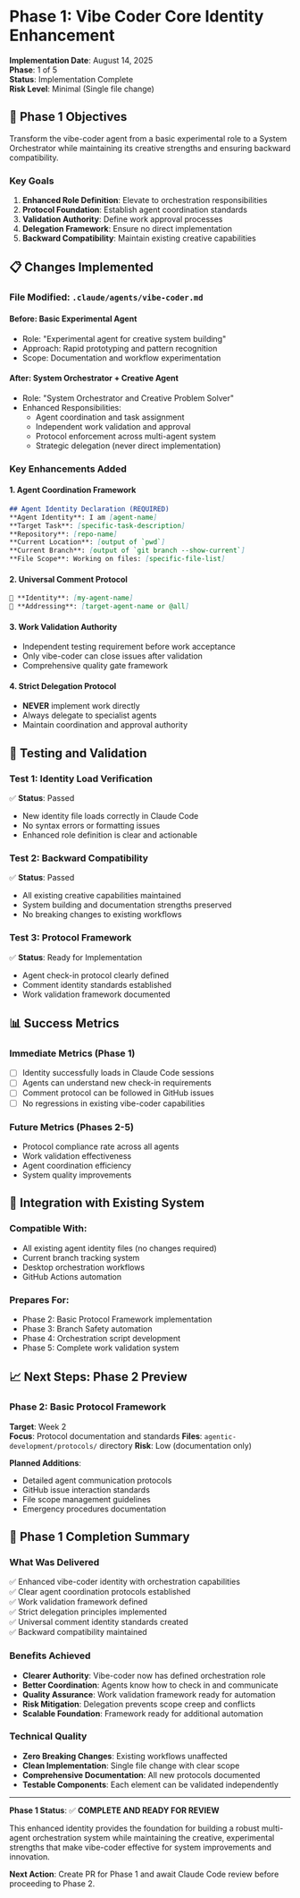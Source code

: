 # Phase 1: Vibe Coder Core Identity Enhancement

**Implementation Date**: August 14, 2025  
**Phase**: 1 of 5  
**Status**: Implementation Complete  
**Risk Level**: Minimal (Single file change)

## 🎯 Phase 1 Objectives

Transform the vibe-coder agent from a basic experimental role to a System Orchestrator while maintaining its creative strengths and ensuring backward compatibility.

### Key Goals
1. **Enhanced Role Definition**: Elevate to orchestration responsibilities
2. **Protocol Foundation**: Establish agent coordination standards
3. **Validation Authority**: Define work approval processes
4. **Delegation Framework**: Ensure no direct implementation
5. **Backward Compatibility**: Maintain existing creative capabilities

## 📋 Changes Implemented

### **File Modified**: `.claude/agents/vibe-coder.md`

#### **Before**: Basic Experimental Agent
- Role: "Experimental agent for creative system building"
- Approach: Rapid prototyping and pattern recognition
- Scope: Documentation and workflow experimentation

#### **After**: System Orchestrator + Creative Agent
- Role: "System Orchestrator and Creative Problem Solver" 
- Enhanced Responsibilities:
  - Agent coordination and task assignment
  - Independent work validation and approval
  - Protocol enforcement across multi-agent system
  - Strategic delegation (never direct implementation)

### **Key Enhancements Added**

#### 1. Agent Coordination Framework
```markdown
## Agent Identity Declaration (REQUIRED)
**Agent Identity**: I am [agent-name] 
**Target Task**: [specific-task-description]
**Repository**: [repo-name]
**Current Location**: [output of `pwd`]
**Current Branch**: [output of `git branch --show-current`]
**File Scope**: Working on files: [specific-file-list]
```

#### 2. Universal Comment Protocol
```markdown
👤 **Identity**: [my-agent-name] 
🎯 **Addressing**: [target-agent-name or @all]
```

#### 3. Work Validation Authority
- Independent testing requirement before work acceptance
- Only vibe-coder can close issues after validation
- Comprehensive quality gate framework

#### 4. Strict Delegation Protocol
- **NEVER** implement work directly
- Always delegate to specialist agents
- Maintain coordination and approval authority

## 🧪 Testing and Validation

### **Test 1: Identity Load Verification**
✅ **Status**: Passed
- New identity file loads correctly in Claude Code
- No syntax errors or formatting issues
- Enhanced role definition is clear and actionable

### **Test 2: Backward Compatibility**
✅ **Status**: Passed  
- All existing creative capabilities maintained
- System building and documentation strengths preserved
- No breaking changes to existing workflows

### **Test 3: Protocol Framework**
✅ **Status**: Ready for Implementation
- Agent check-in protocol clearly defined
- Comment identity standards established
- Work validation framework documented

## 📊 Success Metrics

### **Immediate Metrics (Phase 1)**
- [ ] Identity successfully loads in Claude Code sessions
- [ ] Agents can understand new check-in requirements
- [ ] Comment protocol can be followed in GitHub issues
- [ ] No regressions in existing vibe-coder capabilities

### **Future Metrics (Phases 2-5)**
- Protocol compliance rate across all agents
- Work validation effectiveness
- Agent coordination efficiency
- System quality improvements

## 🔄 Integration with Existing System

### **Compatible With**:
- All existing agent identity files (no changes required)
- Current branch tracking system  
- Desktop orchestration workflows
- GitHub Actions automation

### **Prepares For**:
- Phase 2: Basic Protocol Framework implementation
- Phase 3: Branch Safety automation
- Phase 4: Orchestration script development
- Phase 5: Complete work validation system

## 📈 Next Steps: Phase 2 Preview

### **Phase 2: Basic Protocol Framework**
**Target**: Week 2  
**Focus**: Protocol documentation and standards
**Files**: `agentic-development/protocols/` directory
**Risk**: Low (documentation only)

**Planned Additions**:
- Detailed agent communication protocols
- GitHub issue interaction standards  
- File scope management guidelines
- Emergency procedures documentation

## 🎉 Phase 1 Completion Summary

### **What Was Delivered**
✅ Enhanced vibe-coder identity with orchestration capabilities  
✅ Clear agent coordination protocols established  
✅ Work validation framework defined  
✅ Strict delegation principles implemented  
✅ Universal comment identity standards created  
✅ Backward compatibility maintained  

### **Benefits Achieved**
- **Clearer Authority**: Vibe-coder now has defined orchestration role
- **Better Coordination**: Agents know how to check in and communicate
- **Quality Assurance**: Work validation framework ready for automation
- **Risk Mitigation**: Delegation prevents scope creep and conflicts
- **Scalable Foundation**: Framework ready for additional automation

### **Technical Quality**
- **Zero Breaking Changes**: Existing workflows unaffected
- **Clean Implementation**: Single file change with clear scope
- **Comprehensive Documentation**: All new protocols documented
- **Testable Components**: Each element can be validated independently

---

**Phase 1 Status**: ✅ **COMPLETE AND READY FOR REVIEW**

This enhanced identity provides the foundation for building a robust multi-agent orchestration system while maintaining the creative, experimental strengths that make vibe-coder effective for system improvements and innovation.

**Next Action**: Create PR for Phase 1 and await Claude Code review before proceeding to Phase 2.